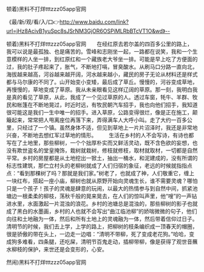 顿着)黑料不打烊tttzzz05app官网

《最/新/观/看/入/口👉http://www.baidu.com/link?url=jHz8AcivB1yuSpc8sJSrNM3GjOR6OSPiMLRbBTcVT1O&wd》--

顿着)黑料不打烊tttzzz05app官网　　在经红原去若尔盖的四百多公里的路上，我可以说是最孤独、也是痛苦的。雪峰和志刚坐一起，一路都在说笑，我和一个生意模样的人坐一排，到红原红和一个藏族老大爷坐一排。可能是早上吃了方便面的过，我的肚子疼起来了，胀气，不断地打嗝，冒臭酸水。从刷马口分路一直向北，海拔越来越高，河谷越来越开阔，河水越来越小，藏民的房子无论从材料还是样式都与马尔康的不同了。山开始变小变矮，最后成了草丘。慢慢的，河谷变成草地，再慢慢的，草地变成了草原。我从未亲眼看见这样辽阔的草原。那一刻，我明白我是真的看见了草原，从此，我成了一个见过草原的人。透过车窗，牦牛、羊群、牧民和帐篷在不断地晃过，时近时远，有牧民朝汽车招手，我也向他们招手，我知道很可能这是我们一生中唯一的招手。进入草原，公路变得很烂，像是正在施工，颠簸起来，常常把人甩离座位再落下来，弄得满车人大呼小叫。走了大约一百多公里，只经过了一个镇。虽然身体不适，但见到草地上一片片沼泽时，我还是非常地兴奋，不断地去想红军过草地的情形。
　　生活在乡村的人不会写诗，有诗也都写在了土地里，那些柳树，一个个拙厚朴实而又鲜活灵动，既不含色欲的妄想，也没有欺世盗名的堂皇掩饰，栽树就栽树，修枝就修枝，取材就取材，一切都是自然平常。乡村的房屋都是从土地挖出一锨土，抽出一桶水，和泥建成的，没有所谓的标志性建筑，那伫立村头的老柳树就成了人们归宿的象征，老远的时候就指指点点：“看到那棵树了吗？那就是我们家。”树老了，也就成了神，人们敬重它，缠上一块红布，搭起一座小庙，柳树也就从原野开始向灵魂生长，谁不需要灵魂？哪怕只是一个孩子！孩子的灵魂是肆意的玩闹，以最大的热情参与到自然中间，抓紧池塘边一根柔柔的柳枝，荡秋千般的晃来晃去，在人们的惊叫声里，他“嗖”的一声钻进水里，水面激起一片混浊的浪花。乡村的池塘总是混浊的，那些柳树的影子也就成了黑白的水墨画，乡村的人也就不会写出“曲江临池柳”的娇喘微微的句子，他们向往和土地融为一体，然后和所有土地上的灵魂融为一体，然后带着信仰过日子。清明节的时候，我们去上学，上学的路上，把柳树的枝条编织成一顶春天的帽圈，很是骄傲的带在头上，一边走一边唱：“清明不带柳，死了变成老花狗。”哈哈，变成狗多难看，四条腿，还吃屎，清明节百鬼走动，插柳带柳，像是获得了观世音蘸水柳枝的保护，来世还是会变形的，心安。





然闹)黑料不打烊tttzzz05app官网
